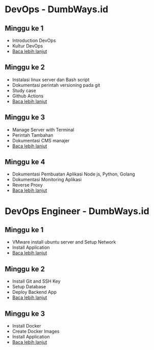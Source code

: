 # DevOps - DumbWays.id

## Minggu ke 1

- Introduction DevOps
- Kultur DevOps
- [Baca lebih lanjut](week-1/README.md)

## Minggu ke 2

- Instalasi linux server dan Bash script
- Dokumentasi perintah versioning pada git
- Study case
- Github Actions
- [Baca lebih lanjut](week-2/README.md)

## Minggu ke 3

- Manage Server with Terminal
- Perintah Tambahan
- Dokumentasi CMS manajer
- [Baca lebih lanjut](week-3/README.md)

## Minggu ke 4

- Dokumentasi Pembuatan Aplikasi Node js, Python, Golang
- Dokumentasi Monitoring Aplikasi
- Reverse Proxy
- [Baca lebih lanjut](week-4/README.md)

# DevOps Engineer - DumbWays.id

## Minggu ke 1

- VMware install ubuntu server and Setup Network
- Install Application
- [Baca lebih lanjut](Dumbways_Week_1/README.md)

## Minggu ke 2

- Install Git and SSH Key
- Setup Database
- Deploy Backend App
- [Baca lebih lanjut](Dumbways_Week_2/README.md)

## Minggu ke 3

- Install Docker
- Create Docker Images
- Install Application
- [Baca lebih lanjut](Dumbways_Week_3/README.md)
